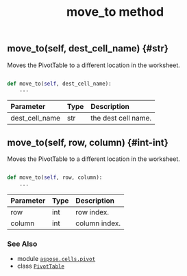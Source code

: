 ﻿---
title: move_to method
second_title: Aspose.Cells for Python via .NET API References
description: 
type: docs
weight: 220
url: /aspose.cells.pivot/pivottable/move_to/
is_root: false
---

## move_to(self, dest_cell_name) {#str}

Moves the PivotTable to a different location in the worksheet.



```python

def move_to(self, dest_cell_name):
    ...
```


| Parameter | Type | Description |
| :- | :- | :- |
| dest_cell_name | str | the dest cell name. |


## move_to(self, row, column) {#int-int}

Moves the PivotTable to a different location in the worksheet.



```python

def move_to(self, row, column):
    ...
```


| Parameter | Type | Description |
| :- | :- | :- |
| row | int | row index. |
| column | int | column index. |



### See Also
* module [`aspose.cells.pivot`](../../)
* class [`PivotTable`](/cells/python-net/aspose.cells.pivot/pivottable)
